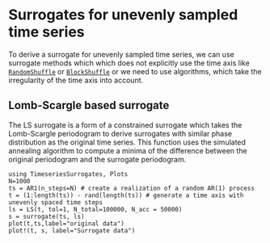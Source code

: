 # Surrogates for unevenly sampled time series


To derive a surrogate for unevenly sampled time series, we can use surrogate methods which which does not explicitly use the time axis like [`RandomShuffle`](@ref) or [`BlockShuffle`](@ref)
or we need to use algorithms, which take the irregularity of the time axis into account.

## Lomb-Scargle based surrogate

The LS surrogate is a form of a constrained surrogate which takes the Lomb-Scargle periodogram to derive surrogates with similar phase distribution as the original time series.
This function uses the simulated annealing algorithm to compute a minima of the difference between the original periodogram and the surrogate periodogram.


```@example
using TimeseriesSurrogates, Plots
N=1000
ts = AR1(n_steps=N) # create a realization of a random AR(1) process
t = (1:length(ts)) - rand(length(ts)) # generate a time axis with unevenly spaced time steps
ls = LS(t, tol=1, N_total=100000, N_acc = 50000)
s = surrogate(ts, ls)
plot(t,ts,label="original data")
plot!(t, s, label="Surrogate data")
```
